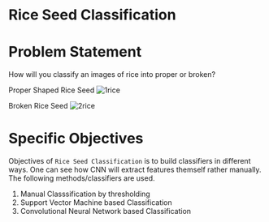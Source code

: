 # Rice Seed Classification

# Problem Statement
How will you classify an images of rice into proper or broken?

Proper Shaped Rice Seed ![1rice](https://github.com/totti0223/deep_learning_for_biologists_with_keras/raw/master/assets/11.jpg) 

Broken Rice Seed ![2rice](https://github.com/totti0223/deep_learning_for_biologists_with_keras/raw/master/assets/141.jpg) 


# Specific Objectives
Objectives of `Rice Seed Classification` is to build classifiers in different ways. One can see how CNN will extract features themself rather manually. The following methods/classifiers are used.

1. Manual Classsification by thresholding
2. Support Vector Machine based Classification
3. Convolutional Neural Network based Classification





